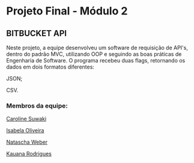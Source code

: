 # Projeto Final - Módulo 2

## BITBUCKET  API

Neste projeto, a equipe desenvolveu um software de requisição de API's, dentro do padrão MVC, utilizando OOP e seguindo as boas práticas de Engenharia de Software. O programa
recebeu duas flags, retornando os dados em dois formatos diferentes:

JSON;


CSV.  





### Membros da equipe:  


[Caroline Suwaki](https://github.com/csuwaki/)  


[Isabela Oliveira](https://github.com/isaolivlima)  


[Natascha Weber](https://github.com/natfontanesi)  


[Kauana Rodrigues](https://github.com/kku2020)  
